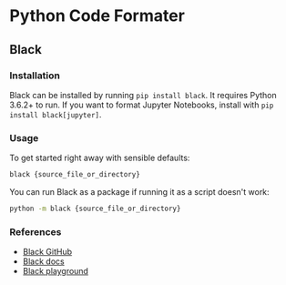 # Python Code Formater

## Black

### Installation

Black can be installed by running `pip install black`. It requires Python 3.6.2+ to run. If you want to format Jupyter Notebooks, install with `pip install black[jupyter]`.

### Usage

To get started right away with sensible defaults:

```bash
black {source_file_or_directory}
```

You can run Black as a package if running it as a script doesn't work:

```bash
python -m black {source_file_or_directory}
```

### References

* [Black GitHub](https://github.com/psf/black)
* [Black docs](https://black.readthedocs.io/en/stable/)
* [Black playground](https://black.vercel.app/)

